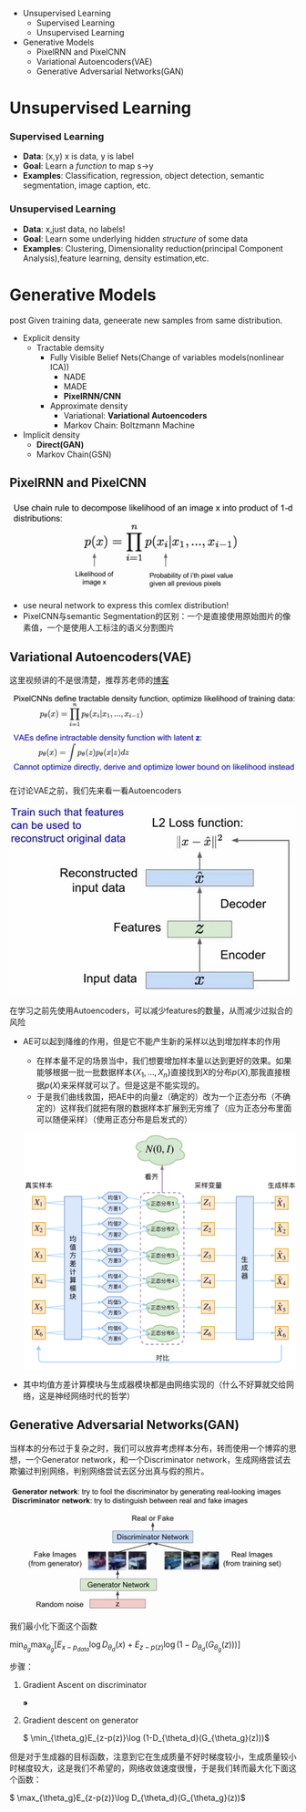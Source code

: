 - Unsupervised Learning
	- Supervised Learning
	- Unsupervised Learning
- Generative Models
	- PixelRNN and PixelCNN
	- Variational Autoencoders(VAE)
	- Generative Adversarial Networks(GAN)

# Unsupervised Learning

### Supervised Learning

- **Data**: (x,y) x is data, y is label
- **Goal**: Learn a _function_ to map s→y
- **Examples**: Classification, regression, object detection, semantic segmentation, image caption, etc.

### Unsupervised Learning

- **Data**: x,just data, no labels!
- **Goal**: Learn some underlying hidden _structure_ of some data
- **Examples**: Clustering, Dimensionality reduction(principal Component Analysis),feature learning, density estimation,etc.

# Generative Models
post
Given training data, geneerate new samples from same distribution.

- Explicit density
    - Tractable demsity
        - Fully Visible Belief Nets(Change of variables models(nonlinear ICA))
            - NADE
            - MADE
            - **PixelRNN/CNN**
        - Approximate density
            - Variational: **Variational Autoencoders**
            - Markov Chain: Boltzmann Machine
- Implicit density
    - **Direct(GAN)**
    - Markov Chain(GSN)

  

## PixelRNN and PixelCNN

[![](https://raw.githubusercontent.com/Tendourisu/images/master/image%2016.png)](https://raw.githubusercontent.com/Tendourisu/images/master/image%2016.png)

- use neural network to express this comlex distribution!
- PixelCNN与semantic Segmentation的区别：一个是直接使用原始图片的像素值，一个是使用人工标注的语义分割图片

## Variational Autoencoders(VAE)

这里视频讲的不是很清楚，推荐苏老师的[博客](https://spaces.ac.cn/archives/5253)

[![](https://raw.githubusercontent.com/Tendourisu/images/master/image%201%209.png)](https://raw.githubusercontent.com/Tendourisu/images/master/image%201%209.png)

在讨论VAE之前，我们先来看一看Autoencoders

  

[![](https://raw.githubusercontent.com/Tendourisu/images/master/image%202%2010.png)](https://raw.githubusercontent.com/Tendourisu/images/master/image%202%2010.png)

在学习之前先使用Autoencoders，可以减少features的数量，从而减少过拟合的风险

- AE可以起到降维的作用，但是它不能产生新的采样以达到增加样本的作用
    
    - 在样本量不足的场景当中，我们想要增加样本量以达到更好的效果。如果能够根据一批一批数据样本$\{X_1,…,X_n\}$﻿直接找到$X$﻿的分布$p(X)$﻿,那我直接根据$p(X)$﻿来采样就可以了。但是这是不能实现的。
    - 于是我们曲线救国，把AE中的向量z（确定的）改为一个正态分布（不确定的）这样我们就把有限的数据样本扩展到无穷维了（应为正态分布里面可以随便采样）（使用正态分布是启发式的）
    
    [![](https://raw.githubusercontent.com/Tendourisu/images/master/image%203%208.png)](https://raw.githubusercontent.com/Tendourisu/images/master/image%203%208.png)
    
- 其中均值方差计算模块与生成器模块都是由网络实现的（什么不好算就交给网络，这是神经网络时代的哲学）

## Generative Adversarial Networks(GAN)

当样本的分布过于复杂之时，我们可以放弃考虑样本分布，转而使用一个博弈的思想，一个Generator network，和一个Discriminator network，生成网络尝试去欺骗过判别网络，判别网络尝试去区分出真与假的照片。

[![](https://raw.githubusercontent.com/Tendourisu/images/master/image%204%208.png)](https://raw.githubusercontent.com/Tendourisu/images/master/image%204%208.png)

我们最小化下面这个函数

$\min_{\theta_g}\max_{\theta_g}[E_{x-p_{data}}\log D_{\theta_d}(x)+E_{z-p(z)}\log (1-D_{\theta_d}(G_{\theta_g}(z)))]$

步骤：

1. Gradient Ascent on discriminator
    
    $⁍$
    
2. Gradient descent on generator
    
    $ \min_{\theta_g}E_{z-p(z)}\log (1-D_{\theta_d}(G_{\theta_g}(z)))$
    

但是对于生成器的目标函数，注意到它在生成质量不好时梯度较小，生成质量较小时梯度较大，这是我们不希望的，网络收敛速度很慢，于是我们转而最大化下面这个函数：

$ \max_{\theta_g}E_{z-p(z)}\log D_{\theta_d}(G_{\theta_g}(z))$